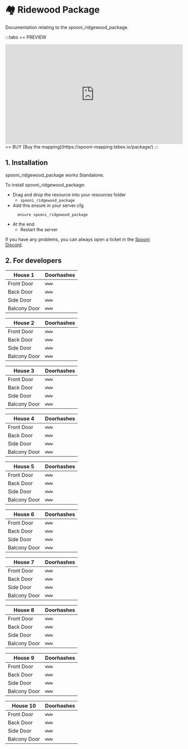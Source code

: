 # 🏘️ Ridewood Package
Documentation relating to the spooni_ridgewood_package.

:::tabs
== PREVIEW
<iframe width="560" height="315" src="https://www.youtube.com/embed/0" frameborder="0" allow="accelerometer; autoplay; clipboard-write; encrypted-media; gyroscope; picture-in-picture; web-share" referrerpolicy="strict-origin-when-cross-origin" allowfullscreen></iframe>
== BUY
[Buy the mapping](https://spooni-mapping.tebex.io/package/)
:::

## 1. Installation
spooni_ridgewood_package works Standalone.  

To install spooni_ridgewood_package:
- Drag and drop the resource into your resources folder
  - `spooni_ridgewood_package`
- Add this ensure in your server.cfg
  ```
    ensure spooni_ridgewood_package
  ```
- At the end
  - Restart the server

If you have any problems, you can always open a ticket in the [Spooni Discord](https://discord.gg/spooni).

## 2. For developers
| House 1                   | Doorhashes
|---------------------------|----------------------------------------------------------------------------------|
| Front Door                | `www`
| Back Door                 | `www`
| Side Door                 | `www`
| Balcony Door              | `www`

| House 2                   | Doorhashes
|---------------------------|----------------------------------------------------------------------------------|
| Front Door                | `www`
| Back Door                 | `www`
| Side Door                 | `www`
| Balcony Door              | `www`

| House 3                   | Doorhashes
|---------------------------|----------------------------------------------------------------------------------|
| Front Door                | `www`
| Back Door                 | `www`
| Side Door                 | `www`
| Balcony Door              | `www`

| House 4                   | Doorhashes
|---------------------------|----------------------------------------------------------------------------------|
| Front Door                | `www`
| Back Door                 | `www`
| Side Door                 | `www`
| Balcony Door              | `www`

| House 5                   | Doorhashes
|---------------------------|----------------------------------------------------------------------------------|
| Front Door                | `www`
| Back Door                 | `www`
| Side Door                 | `www`
| Balcony Door              | `www`

| House 6                   | Doorhashes
|---------------------------|----------------------------------------------------------------------------------|
| Front Door                | `www`
| Back Door                 | `www`
| Side Door                 | `www`
| Balcony Door              | `www`

| House 7                   | Doorhashes
|---------------------------|----------------------------------------------------------------------------------|
| Front Door                | `www`
| Back Door                 | `www`
| Side Door                 | `www`
| Balcony Door              | `www`

| House 8                   | Doorhashes
|---------------------------|----------------------------------------------------------------------------------|
| Front Door                | `www`
| Back Door                 | `www`
| Side Door                 | `www`
| Balcony Door              | `www`

| House 9                   | Doorhashes
|---------------------------|----------------------------------------------------------------------------------|
| Front Door                | `www`
| Back Door                 | `www`
| Side Door                 | `www`
| Balcony Door              | `www`

| House 10                  | Doorhashes
|---------------------------|----------------------------------------------------------------------------------|
| Front Door                | `www`
| Back Door                 | `www`
| Side Door                 | `www`
| Balcony Door              | `www`